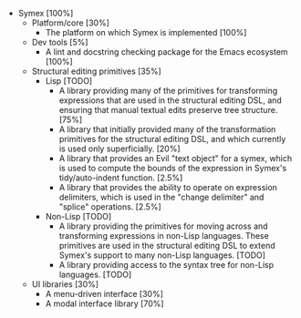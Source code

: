 * Symex [100%]
	* Platform/core [30%]
		* The platform on which Symex is implemented [100%]
	* Dev tools [5%]
		* A lint and docstring checking package for the Emacs ecosystem [100%]
	* Structural editing primitives [35%]
		* Lisp [TODO]
			* A library providing many of the primitives for transforming expressions that are used in the structural editing DSL, and ensuring that manual textual edits preserve tree structure. [75%]
			* A library that initially provided many of the transformation primitives for the structural editing DSL, and which currently is used only superficially. [20%]
			* A library that provides an Evil "text object" for a symex, which is used to compute the bounds of the expression in Symex's tidy/auto-indent function. [2.5%]
			* A library that provides the ability to operate on expression delimiters, which is used in the "change delimiter" and "splice" operations. [2.5%]
		* Non-Lisp [TODO]
			* A library providing the primitives for moving across and transforming expressions in non-Lisp languages. These primitives are used in the structural editing DSL to extend Symex's support to many non-Lisp languages. [TODO]
			* A library providing access to the syntax tree for non-Lisp languages. [TODO]
	* UI libraries [30%]
		* A menu-driven interface [30%]
		* A modal interface library [70%]
